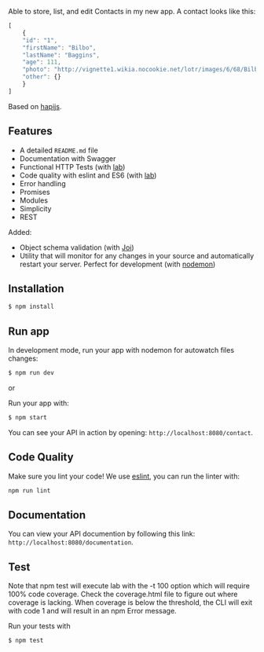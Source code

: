  Able to store, list, and edit Contacts in my new app. A contact looks like this:

```js
[
	{
    "id": "1",
    "firstName": "Bilbo",
    "lastName": "Baggins",
    "age": 111,
    "photo": "http://vignette1.wikia.nocookie.net/lotr/images/6/68/Bilbo_baggins.jpg/revision/latest?cb=20130202022550",
    "other": {}
	}
]
```

  Based on [hapijs](https://hapijs.com/).

## Features

- A detailed `README.md` file
- Documentation with Swagger
- Functional HTTP Tests (with [lab](https://github.com/hapijs/lab))
- Code quality with eslint and ES6 (with [lab](https://github.com/hapijs/lab))
- Error handling
- Promises
- Modules
- Simplicity
- REST

Added:
- Object schema validation (with [Joi](https://github.com/hapijs/joi))
- Utility that will monitor for any changes in your source and automatically restart your server. Perfect for development (with [nodemon](https://nodemon.io/))

## Installation

```bash
$ npm install
```

## Run app

In development mode, run your app with nodemon for autowatch files changes:

```bash
$ npm run dev
```
or

Run your app with:

```bash
$ npm start
```
You can see your API in action by opening: `http://localhost:8080/contact`.

## Code Quality

Make sure you lint your code! We use [eslint](http://eslint.org/), you can run the linter with:

```bash
npm run lint
```

## Documentation

You can view your API documention by following this link:
 `http://localhost:8080/documentation`.


## Test

Note that npm test will execute lab with the -t 100 option which will require 100% code coverage. Check the coverage.html file to figure out where coverage is lacking. When coverage is below the threshold, the CLI will exit with code 1 and will result in an npm Error message.

Run your tests with

```bash
$ npm test
```
